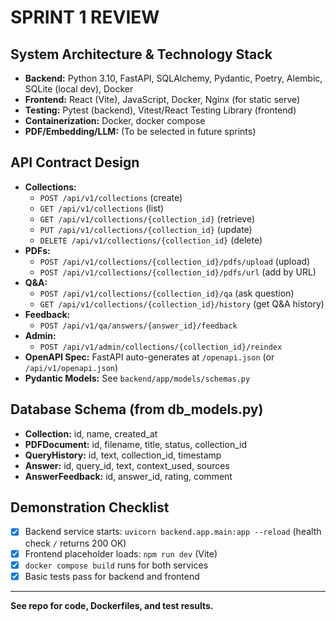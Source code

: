 # SPRINT 1 REVIEW

## System Architecture & Technology Stack
- **Backend:** Python 3.10, FastAPI, SQLAlchemy, Pydantic, Poetry, Alembic, SQLite (local dev), Docker
- **Frontend:** React (Vite), JavaScript, Docker, Nginx (for static serve)
- **Testing:** Pytest (backend), Vitest/React Testing Library (frontend)
- **Containerization:** Docker, docker compose
- **PDF/Embedding/LLM:** (To be selected in future sprints)

## API Contract Design
- **Collections:**
  - `POST /api/v1/collections` (create)
  - `GET /api/v1/collections` (list)
  - `GET /api/v1/collections/{collection_id}` (retrieve)
  - `PUT /api/v1/collections/{collection_id}` (update)
  - `DELETE /api/v1/collections/{collection_id}` (delete)
- **PDFs:**
  - `POST /api/v1/collections/{collection_id}/pdfs/upload` (upload)
  - `POST /api/v1/collections/{collection_id}/pdfs/url` (add by URL)
- **Q&A:**
  - `POST /api/v1/collections/{collection_id}/qa` (ask question)
  - `GET /api/v1/collections/{collection_id}/history` (get Q&A history)
- **Feedback:**
  - `POST /api/v1/qa/answers/{answer_id}/feedback`
- **Admin:**
  - `POST /api/v1/admin/collections/{collection_id}/reindex`
- **OpenAPI Spec:** FastAPI auto-generates at `/openapi.json` (or `/api/v1/openapi.json`)
- **Pydantic Models:** See `backend/app/models/schemas.py`

## Database Schema (from db_models.py)
- **Collection:** id, name, created_at
- **PDFDocument:** id, filename, title, status, collection_id
- **QueryHistory:** id, text, collection_id, timestamp
- **Answer:** id, query_id, text, context_used, sources
- **AnswerFeedback:** id, answer_id, rating, comment

## Demonstration Checklist
- [x] Backend service starts: `uvicorn backend.app.main:app --reload` (health check `/` returns 200 OK)
- [x] Frontend placeholder loads: `npm run dev` (Vite)
- [x] `docker compose build` runs for both services
- [x] Basic tests pass for backend and frontend

---

**See repo for code, Dockerfiles, and test results.**
